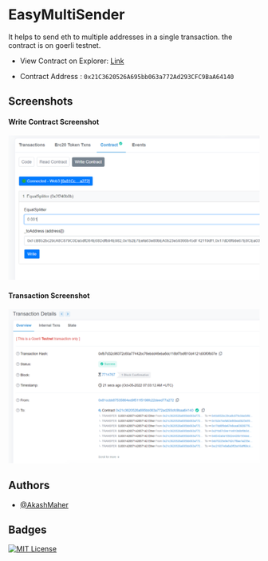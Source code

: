 
# EasyMultiSender

It helps to send eth to multiple addresses in a single transaction. the contract is on goerli testnet. 

- View Contract on Explorer: [Link](https://goerli.etherscan.io/address/0x21c3620526a695bb063a772ad293cfc9baa64140)

- Contract Address : `0x21C3620526A695bb063a772Ad293CFC9BaA64140`


## Screenshots

#### Write Contract Screenshot
![input](/screenshots/input.png?raw=true)


#### Transaction Screenshot
![tnx](/screenshots/transaction2.png?raw=true)


## Authors

- [@AkashMaher](https://www.github.com/akashmaher)


## Badges

[![MIT License](https://img.shields.io/badge/License-MIT-green.svg)](https://choosealicense.com/licenses/mit/)

